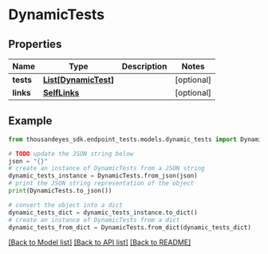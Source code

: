 # DynamicTests


## Properties

Name | Type | Description | Notes
------------ | ------------- | ------------- | -------------
**tests** | [**List[DynamicTest]**](DynamicTest.md) |  | [optional] 
**links** | [**SelfLinks**](SelfLinks.md) |  | [optional] 

## Example

```python
from thousandeyes_sdk.endpoint_tests.models.dynamic_tests import DynamicTests

# TODO update the JSON string below
json = "{}"
# create an instance of DynamicTests from a JSON string
dynamic_tests_instance = DynamicTests.from_json(json)
# print the JSON string representation of the object
print(DynamicTests.to_json())

# convert the object into a dict
dynamic_tests_dict = dynamic_tests_instance.to_dict()
# create an instance of DynamicTests from a dict
dynamic_tests_from_dict = DynamicTests.from_dict(dynamic_tests_dict)
```
[[Back to Model list]](../README.md#documentation-for-models) [[Back to API list]](../README.md#documentation-for-api-endpoints) [[Back to README]](../README.md)


